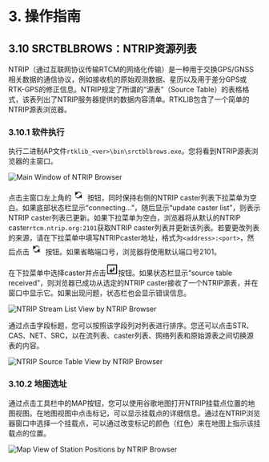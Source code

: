 # 3. 操作指南

## 3.10 SRCTBLBROWS：NTRIP资源列表

NTRIP（通过互联网协议传输RTCM的网络化传输）是一种用于交换GPS/GNSS相关数据的通信协议，例如接收机的原始观测数据、星历以及用于差分GPS或RTK-GPS的修正信息。NTRIP规定了所谓的“源表”（Source Table）的表格格式，该表列出了NTRIP服务器提供的数据内容清单。RTKLIB包含了一个简单的NTRIP源表浏览器。

### 3.10.1 软件执行

执行二进制AP文件`rtklib_<ver>\bin\srctblbrows.exe`。您将看到NTRIP源表浏览器的主窗口。

![Main Window of NTRIP Browser](https://i.ibb.co/1rzZbhp/image.png)

点击主窗口左上角的 <img width="24" height="24" style="display: inline;" src="https://raw.githubusercontent.com/salmoshu/Winchell-ImgBed/main/img/20250702-132038.jpg"/> 按钮，同时保持右侧的NTRIP caster列表下拉菜单为空白。如果底部状态栏显示“connecting...”，随后显示“update caster list”，则表示NTRIP caster列表已更新。如果下拉菜单为空白，浏览器将从默认的NTRIP caster`rtcm.ntrip.org:2101`获取NTRIP caster列表并更新该列表。若要更改列表的来源，请在下拉菜单中填写NTRIPcaster地址，格式为`<address>:<port>`，然后点击 <img width="24" height="24" style="display: inline;" src="https://raw.githubusercontent.com/salmoshu/Winchell-ImgBed/main/img/20250702-132038.jpg"/> 按钮。如果省略端口号，浏览器将使用默认端口号2101。

在下拉菜单中选择caster并点击<img width="24" height="24" style="display: inline;" src="https://raw.githubusercontent.com/salmoshu/Winchell-ImgBed/main/img/20250702-151557.jpg"/>按钮。如果状态栏显示“source table received”，则浏览器已成功从选定的NTRIP caster接收了一个NTRIP源表，并在窗口中显示它。如果出现问题，状态栏也会显示错误信息。

![NTRIP Stream List View by NTRIP Browser](https://i.ibb.co/pPBDXn8/image.png)

通过点击字段标题，您可以按照该字段列对列表进行排序。您还可以点击STR、CAS、NET、SRC，以在流列表、caster列表、网络列表和原始源表之间切换源表的内容。

![NTRIP Source Table View by NTRIP Browser](https://i.ibb.co/xYjwhSM/image.png)

### 3.10.2 地图选址

通过点击工具栏中的MAP按钮，您可以使用谷歌地图打开NTRIP挂载点位置的地图视图。在地图视图中点击标记，可以显示挂载点的详细信息。通过在NTRIP浏览器窗口中选择一个挂载点，可以通过改变标记的颜色（红色）来在地图上指示该挂载点的位置。

![Map View of Station Positions by NTRIP Browser](https://i.ibb.co/X59hsj3/image.png)